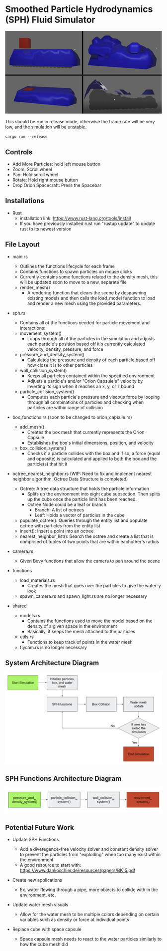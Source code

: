 # Smoothed Particle Hydrodynamics (SPH) Fluid Simulator

![Alt text](SPH_images.png)

This should be run in release mode, otherwise the frame rate will be very low, and the simulation will be unstable. 
```
cargo run --release
```
## Controls
* Add More Particles: hold left mouse button
* Zoom: Scroll wheel
* Pan: Hold scroll wheel
* Rotate: Hold right mouse button
* Drop Orion Spacecraft: Press the Spacebar
 
## Installations
* Rust
    * installation link: https://www.rust-lang.org/tools/install
    * If you have previously installed rust run "rustup update" to update rust to its newest version

## File Layout
* main.rs
    * Outlines the functions lifecycle for each frame
    * Contains functions to spawn particles on mouse clicks
    * Currently contains some functions related to the density mesh, this will be updated soon to move to a new, separate file
    * render_mesh()
        * A rendering function that clears the scene by despawning existing models and then calls the load_model function to load and render a new mesh using the provided parameters.

* sph.rs
    * Contains all of the functions needed for particle movement and interactions:
    * movement_system()
        * Loops through all of the particles in the simulation and adjusts each particle's position based off it's currently calculated velocity, density, pressure, and force
    * pressure_and_density_system()
        * Calculates the pressure and density of each particle based off how close it is to other particles
    * wall_collision_system()
        * Keeps all particles contained within the specified environment
        * Adjusts a particle's and/or "Orion Capsule's" velocity by inverting its sign when it reaches an x, y, or z bound
    * particle_collision_system()
        * Computes each particle's pressure and viscous force by looping through all combinations of particles and checking when particles are within range of collision

* box_functions.rs (soon to be changed to orion_capsule.rs)
    * add_mesh()
        * Creates the box mesh that currently represents the Orion Capsule
        * Establishes the box's initial dimensions, position, and velocity
    * box_collision_system()
        * Checks if a particle collides with the box and if so, a force (equal and opposite) is calculated and applied to both the box and the particle(s) that hit it

* octree_nearest_neighbor.rs (WIP: Need to fix and implenent nearest neighbor algorithm. Octree Data Structure is completed)
    * Octree: A tree data structure that holds the particle information
        * Splits up the environment into eight cube subsection. Then splits up the cube once the particle limit has been reached.
        * Octree Node could be a leaf or branch
            * Branch: A list of octrees
            * Leaf: Holds a vector of particles in the cube
    * populate_octree(): Queries through the entity list and populate octree with particles from the entity list
    * insert(): Insert a point into an octree
    * nearest_neighbor_list(): Search the octree and create a list that is comprised of tuples of two points that are within eachother's radius

* camera.rs
    * Given Bevy functions that allow the camera to pan around the scene

* functions
    * load_materials.rs
        * Creates the mesh that goes over the particles to give the water-y look
    * spawn_camera.rs and spawn_light.rs are no longer necessary

* shared
    * models.rs
        * Contains the functions used to move the model based on the density of a given space in the environment
        * Basically, it keeps the mesh attached to the particles
    * utils.rs
        * Functions to keep track of points in the water mesh
    * flycam.rs is no longer necessary

## System Architecture Diagram
![Alt text](system_architecture_image.png)

## SPH Functions Architecture Diagram
![Alt text](sph_functions_diagram.png)

## Potential Future Work
* Update SPH Functions
    * Add a diveregence-free velocity solver and constant density solver to prevent the particles from "exploding" when too many exist within the environment
    * A good resource to start with: https://www.dankoschier.de/resources/papers/BK15.pdf
    
* Create new applications
    * Ex. water flowing through a pipe, more objects to collide with in the environment, etc.

* Update water mesh visuals
    * Allow for the water mesh to be multiple colors depending on certain variables such as density or force at individual points
* Replace cube with space capsule
    * Space capsule mesh needs to react to the water particles similarly to how the cube mesh did
